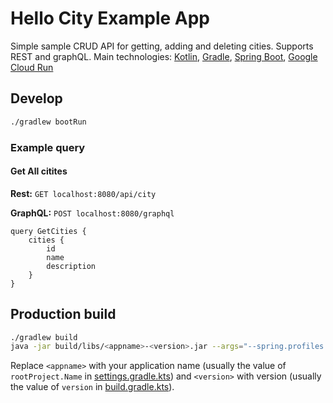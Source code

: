 # Hello City Example App

Simple sample CRUD API for getting, adding and deleting cities. Supports REST and graphQL. Main technologies: [Kotlin](https://kotlinlang.org), [Gradle](https://gradle.org/), [Spring Boot](https://spring.io/projects/spring-boot), [Google Cloud Run](https://cloud.google.com/run)

## Develop

```bash
./gradlew bootRun
```

### Example query

#### Get All citites

**Rest:** ```GET localhost:8080/api/city```

**GraphQL:** ```POST localhost:8080/graphql```
```
query GetCities {
    cities {
        id
        name
        description
    }
}
```

## Production build

```bash
./gradlew build
java -jar build/libs/<appname>-<version>.jar --args="--spring.profiles.active=production"
```
Replace ```<appname>```  with your application name (usually the value of ```rootProject.Name``` in [settings.gradle.kts](settings.gradle.kts)) and ```<version>``` with version (usually the value of ```version``` in [build.gradle.kts](build.gradle.kts)).